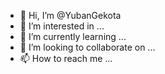 - 👋 Hi, I’m @YubanGekota
- 👀 I’m interested in ...
- 🌱 I’m currently learning ...
- 💞️ I’m looking to collaborate on ...
- 📫 How to reach me ...

<!---
YubanGekota/YubanGekota is a ✨ special ✨ repository because its `README.md` (this file) appears on your GitHub profile.
You can click the Preview link to take a look at your changes.
--->
